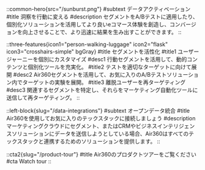 ::common-hero{src="/sunburst.png"}
#subtext
データアクティベーション
#title
洞察を行動に変える
#description
セグメントをA/Bテストに適用したり、個別化ソリューションを活用してより良いeコマース体験を創造し、コンバージョンを向上させることで、より迅速に結果を生み出すことができます。
::

::three-features{icon1="person-walking-luggage" icon2="flask" icon3="crosshairs-simple" bgGray}
#title
セグメントを活性化
#title1
ユーザージャーニーを個別にカスタマイズ
#desc1
行動セグメントを活用して、動的コンテンツと個別化ツールを充実化。
#title2
テストを適切なターゲットに向けて展開
#desc2
Air360セグメントを活用して、お気に入りのA/Bテストソリューション内でターゲットの実験を展開。
#title3
離脱ユーザーを再ターゲティング
#desc3
関連するセグメントを特定し、それらをマーケティング自動化ツールに送信して再ターゲティング。
::

::left-block{slug="/data-integrations"}
#subtext
オープンデータ統合
#title
Air360を使用してお気に入りのテックスタックに接続しましょう
#description
マーケティングクラウドにセグメント、またはCRMやビジネスインテリジェンスソリューションにデータを送信しようとしている場合、Air360はすべてのテックスタックと連携するためのソリューションを提供します。
::

::cta2{slug="/product-tour"}
#title
Air360のプロダクトツアーをご覧ください
#cta
Watch tour
::